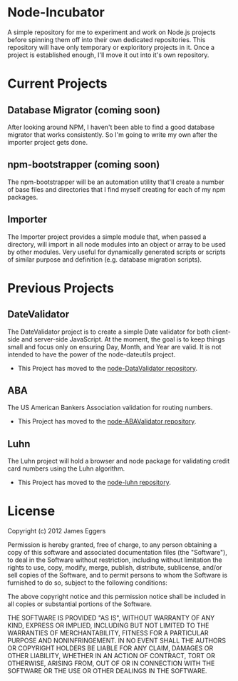 Node-Incubator
==============

A simple repository for me to experiment and work on Node.js projects before spinning them off into their own dedicated repositories.  This repository will have only temporary or exploritory projects in it.  Once a project is established enough, I'll move it out into it's own repository.

# Current Projects #

## Database Migrator (coming soon) ##

After looking around NPM, I haven't been able to find a good database migrator that works consistently.  So I'm going to write my own after the importer project gets done.

## npm-bootstrapper (coming soon) ##

The npm-bootstrapper will be an automation utility that'll create a number of base files and directories that I find myself creating for each of my npm packages.

## Importer ##

The Importer project provides a simple module that, when passed a directory, will import in all node modules into an object or array to be used by other modules.  Very useful for dynamically generated scripts or scripts of similar purpose and definition (e.g. database migration scripts).

# Previous Projects #

## DateValidator ##

The DateValidator project is to create a simple Date validator for both client-side and server-side JavaScript. At the moment, the goal is to keep things small and focus only on ensuring Day, Month, and Year are valid.  It is not intended to have the power of the node-dateutils project.

- This Project has moved to the [node-DataValidator repository](https://github.com/JamesEggers1/node-DateValidator).

## ABA ##

The US American Bankers Association validation for routing numbers.

- This Project has moved to the [node-ABAValidator repository](https://github.com/JamesEggers1/node-ABAValidator).

## Luhn ##

The Luhn project will hold a browser and node package for validating credit card numbers using the Luhn algorithm.

- This Project has moved to the [node-luhn repository](https://github.com/JamesEggers1/node-luhn).

# License #

Copyright (c) 2012 James Eggers

Permission is hereby granted, free of charge, to any person obtaining a copy of this software and associated documentation files (the "Software"), to deal in the Software without restriction, including without limitation the rights to use, copy, modify, merge, publish, distribute, sublicense, and/or sell copies of the Software, and to permit persons to whom the Software is furnished to do so, subject to the following conditions:

The above copyright notice and this permission notice shall be included in all copies or substantial portions of the Software.

THE SOFTWARE IS PROVIDED "AS IS", WITHOUT WARRANTY OF ANY KIND, EXPRESS OR IMPLIED, INCLUDING BUT NOT LIMITED TO THE WARRANTIES OF MERCHANTABILITY, FITNESS FOR A PARTICULAR PURPOSE AND NONINFRINGEMENT. IN NO EVENT SHALL THE AUTHORS OR COPYRIGHT HOLDERS BE LIABLE FOR ANY CLAIM, DAMAGES OR OTHER LIABILITY, WHETHER IN AN ACTION OF CONTRACT, TORT OR OTHERWISE, ARISING FROM, OUT OF OR IN CONNECTION WITH THE SOFTWARE OR THE USE OR OTHER DEALINGS IN THE SOFTWARE.